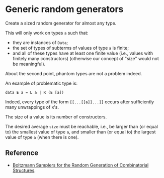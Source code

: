 Generic random generators
=========================

Create a sized random generator for almost any type.

This will only work on types `a` such that:

- they are instances of `Data`;
- the set of types of subterms of values of type `a` is finite;
- and all of these types have at least one finite value (i.e., values with
  finitely many constructors) (otherwise our concept of "size" would not be
  meaningful).

About the second point, phantom types are not a problem indeed.

An example of problematic type is:

    data E a = L a | R (E [a])

Indeed, every type of the form `[[...[[a]]...]]` occurs after sufficiently
many unwrappings of `R`'s.

The size of a value is its number of constructors.

The desired average `size` must be reachable, i.e., be larger than (or equal
to) the smallest value of type `a`, and smaller than (or equal to) the
largest value of type `a` (when there is one).

Reference
---------

- [Boltzmann Samplers for the Random Generation of Combinatorial Structures](http://algo.inria.fr/flajolet/Publications/DuFlLoSc04.pdf).
